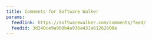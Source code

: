 ```yaml
---
title: Comments for Software Walker
params:
  feedlink: https://softwarewalker.com/comments/feed/
  feedid: 3d240ce9a960b4a936a431a61262608a
---
```

